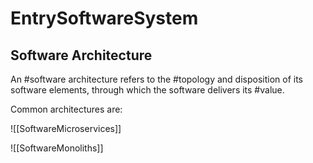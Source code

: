 # EntrySoftwareSystem

## Software Architecture

An #software architecture refers to the #topology and disposition of its software elements, through which the software delivers its #value.

Common architectures are:

![[SoftwareMicroservices]]

![[SoftwareMonoliths]]
